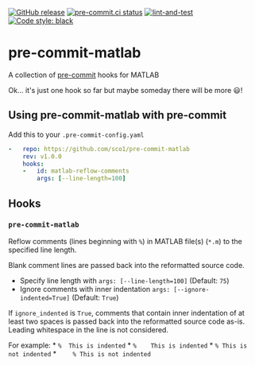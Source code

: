[![GitHub release](https://img.shields.io/github/release/sco1/pre-commit-matlab.svg)](https://github.com/sco1/pre-commit-matlab/releases/latest)
[![pre-commit.ci status](https://results.pre-commit.ci/badge/github/sco1/pre-commit-matlab/main.svg)](https://results.pre-commit.ci/latest/github/sco1/pre-commit-matlab/main)
[![lint-and-test](https://github.com/sco1/pre-commit-matlab/actions/workflows/lint_test.yml/badge.svg?branch=main)](https://github.com/sco1/pre-commit-matlab/actions/workflows/lint_test.yml)
[![Code style: black](https://img.shields.io/badge/code%20style-black-black)](https://github.com/psf/black)
# pre-commit-matlab
A collection of [pre-commit](https://pre-commit.com/) hooks for MATLAB

Ok... it's just one hook so far but maybe someday there will be more 😃!

## Using pre-commit-matlab with pre-commit
Add this to your `.pre-commit-config.yaml`

```yaml
-   repo: https://github.com/sco1/pre-commit-matlab
    rev: v1.0.0
    hooks:
    -   id: matlab-reflow-comments
        args: [--line-length=100]
```

## Hooks
### `pre-commit-matlab`
Reflow comments (lines beginning with `%`) in MATLAB file(s) (`*.m`) to the specified line length.

Blank comment lines are passed back into the reformatted source code.

* Specify line length with `args: [--line-length=100]` (Default: `75`)
* Ignore comments with inner indentation `args: [--ignore-indented=True]` (Default: `True`)

If `ignore_indented` is `True`, comments that contain inner indentation of at least two spaces
is passed back into the reformatted source code as-is. Leading whitespace in the line is not
considered.

For example:
    * `%  This is indented`
    * `%    This is indented`
    * `% This is not indented`
    * `    % This is not indented`
